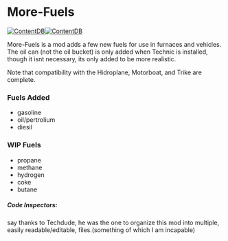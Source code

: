 # More-Fuels
[![ContentDB](https://content.minetest.net/packages/pl608/more_fuels/shields/title/)](https://content.minetest.net/packages/pl608/more_fuels/)[![ContentDB](https://content.minetest.net/packages/pl608/more_fuels/shields/downloads/)](https://content.minetest.net/packages/pl608/more_fuels/)

More-Fuels is a mod adds a few new fuels for use in furnaces and vehicles.
The oil can (not the oil bucket) is only added when Technic is installed, though it isnt necessary, its only added to be more realistic.

Note that compatibility with the Hidroplane, Motorboat, and Trike are complete.

### Fuels Added
* gasoline
* oil/pertrolium
* diesil
### WIP Fuels
* propane
* methane
* hydrogen
* coke
* butane

##### Code Inspectors:
say thanks to Techdude, he was the one to organize this mod into multiple, easily readable/editable, files.(something of which I am incapable)
